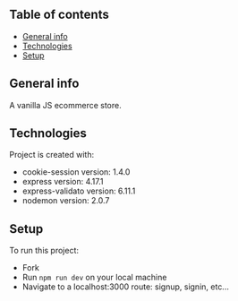 ## Table of contents

- [General info](#general-info)
- [Technologies](#technologies)
- [Setup](#setup)

## General info

A vanilla JS ecommerce store.

## Technologies

Project is created with:

- cookie-session version: 1.4.0
- express version: 4.17.1
- express-validato version: 6.11.1
- nodemon version: 2.0.7

## Setup

To run this project:

- Fork
- Run `npm run dev` on your local machine
- Navigate to a localhost:3000 route: signup, signin, etc...

